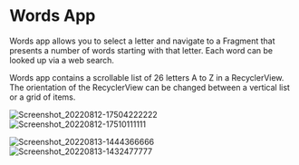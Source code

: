 # Words App


Words app allows you to select a letter and navigate to a Fragment that
presents a number of words starting with that letter. Each word can be looked up via a web search.

Words app contains a scrollable list of 26 letters A to Z in a RecyclerView. The orientation
of the RecyclerView can be changed between a vertical list or a grid of items.


![Screenshot_20220812-17504222222](https://user-images.githubusercontent.com/85061997/184488705-63c2fd85-e931-4797-a545-c407075ad95a.png)     ![Screenshot_20220812-17510111111](https://user-images.githubusercontent.com/85061997/184488956-c7769686-56d2-4cd5-9a6c-17536de43967.png)




![Screenshot_20220813-1444366666](https://user-images.githubusercontent.com/85061997/184492772-526aa4e2-eb72-4429-8536-bc2e36e41444.png)     ![Screenshot_20220813-1432477777](https://user-images.githubusercontent.com/85061997/184490646-c39609ce-acdc-48cc-acd5-a138ee61b9da.png)

